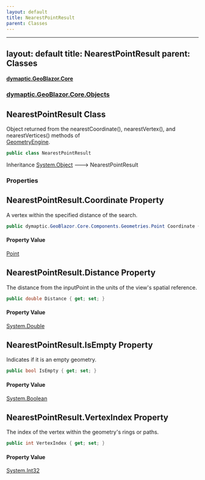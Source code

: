 ```yaml
---
layout: default
title: NearestPointResult
parent: Classes
---
```

---
layout: default
title: NearestPointResult
parent: Classes
---
#### [dymaptic.GeoBlazor.Core](index.html 'index')
### [dymaptic.GeoBlazor.Core.Objects](index.html#dymaptic.GeoBlazor.Core.Objects 'dymaptic.GeoBlazor.Core.Objects')

## NearestPointResult Class

Object returned from the nearestCoordinate(), nearestVertex(), and nearestVertices() methods of  
[GeometryEngine](dymaptic.GeoBlazor.Core.Model.GeometryEngine.html 'dymaptic.GeoBlazor.Core.Model.GeometryEngine').

```csharp
public class NearestPointResult
```

Inheritance [System.Object](https://docs.microsoft.com/en-us/dotnet/api/System.Object 'System.Object') &#129106; NearestPointResult
### Properties

<a name='dymaptic.GeoBlazor.Core.Objects.NearestPointResult.Coordinate'></a>

## NearestPointResult.Coordinate Property

A vertex within the specified distance of the search.

```csharp
public dymaptic.GeoBlazor.Core.Components.Geometries.Point Coordinate { get; set; }
```

#### Property Value
[Point](dymaptic.GeoBlazor.Core.Components.Geometries.Point.html 'dymaptic.GeoBlazor.Core.Components.Geometries.Point')

<a name='dymaptic.GeoBlazor.Core.Objects.NearestPointResult.Distance'></a>

## NearestPointResult.Distance Property

The distance from the inputPoint in the units of the view's spatial reference.

```csharp
public double Distance { get; set; }
```

#### Property Value
[System.Double](https://docs.microsoft.com/en-us/dotnet/api/System.Double 'System.Double')

<a name='dymaptic.GeoBlazor.Core.Objects.NearestPointResult.IsEmpty'></a>

## NearestPointResult.IsEmpty Property

Indicates if it is an empty geometry.

```csharp
public bool IsEmpty { get; set; }
```

#### Property Value
[System.Boolean](https://docs.microsoft.com/en-us/dotnet/api/System.Boolean 'System.Boolean')

<a name='dymaptic.GeoBlazor.Core.Objects.NearestPointResult.VertexIndex'></a>

## NearestPointResult.VertexIndex Property

The index of the vertex within the geometry's rings or paths.

```csharp
public int VertexIndex { get; set; }
```

#### Property Value
[System.Int32](https://docs.microsoft.com/en-us/dotnet/api/System.Int32 'System.Int32')


